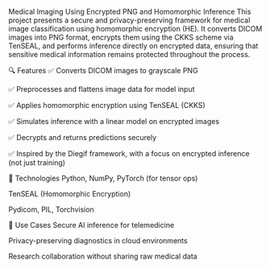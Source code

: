  Medical Imaging Using Encrypted PNG and Homomorphic Inference
This project presents a secure and privacy-preserving framework for medical image classification using homomorphic encryption (HE). It converts DICOM images into PNG format, encrypts them using the CKKS scheme via TenSEAL, and performs inference directly on encrypted data, ensuring that sensitive medical information remains protected throughout the process.

🔍 Features
✅ Converts DICOM images to grayscale PNG

✅ Preprocesses and flattens image data for model input

✅ Applies homomorphic encryption using TenSEAL (CKKS)

✅ Simulates inference with a linear model on encrypted images

✅ Decrypts and returns predictions securely

✅ Inspired by the Diegif framework, with a focus on encrypted inference (not just training)

🧠 Technologies
Python, NumPy, PyTorch (for tensor ops)

TenSEAL (Homomorphic Encryption)

Pydicom, PIL, Torchvision

🏥 Use Cases
Secure AI inference for telemedicine

Privacy-preserving diagnostics in cloud environments

Research collaboration without sharing raw medical data

